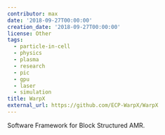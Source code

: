 ```yaml
---
contributor: max
date: '2018-09-27T00:00:00'
creation_date: '2018-09-27T00:00:00'
license: Other
tags:
  - particle-in-cell
  - physics
  - plasma
  - research
  - pic
  - gpu
  - laser
  - simulation
title: WarpX
external_url: https://github.com/ECP-WarpX/WarpX
---
```


Software Framework for Block Structured AMR.
